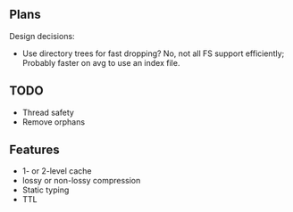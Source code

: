 Plans
-----

Design decisions:

- Use directory trees for fast dropping? No, not all FS support efficiently; Probably faster on avg to use an index file.

TODO
-----

- Thread safety
- Remove orphans

Features
----------

- 1- or 2-level cache
- lossy or non-lossy compression
- Static typing
- TTL

